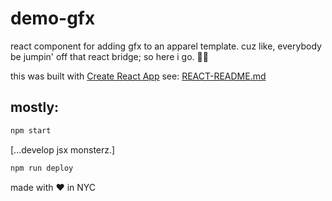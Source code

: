 # demo-gfx

react component for adding gfx to an apparel template. cuz like, everybody be jumpin' off that react bridge; so here i go. 🌉🤓

this was built with [Create React App](https://github.com/facebookincubator/create-react-app) see: [REACT-README.md](REACT-README.md)

## mostly:

```sh
npm start
```  
[...develop jsx monsterz.]  
```sh
npm run deploy
```

made with ♥ in NYC
